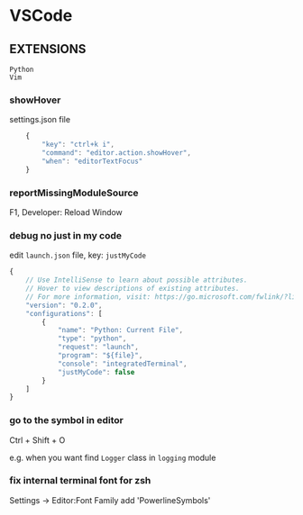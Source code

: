 # VSCode

## EXTENSIONS

```
Python
Vim
```

### showHover

settings.json file

```javascript
    {
        "key": "ctrl+k i",
        "command": "editor.action.showHover",
        "when": "editorTextFocus"
    }
```

### reportMissingModuleSource

F1, Developer: Reload Window

### debug no just in my code

edit `launch.json` file, key: `justMyCode`

```javascript
{
    // Use IntelliSense to learn about possible attributes.
    // Hover to view descriptions of existing attributes.
    // For more information, visit: https://go.microsoft.com/fwlink/?linkid=830387
    "version": "0.2.0",
    "configurations": [
        {
            "name": "Python: Current File",
            "type": "python",
            "request": "launch",
            "program": "${file}",
            "console": "integratedTerminal",
            "justMyCode": false
        }
    ]
}
```

### go to the symbol in editor

Ctrl + Shift + O

e.g. when you want find `Logger` class in `logging` module

### fix internal terminal font for zsh

Settings -> Editor:Font Family add 'PowerlineSymbols'
